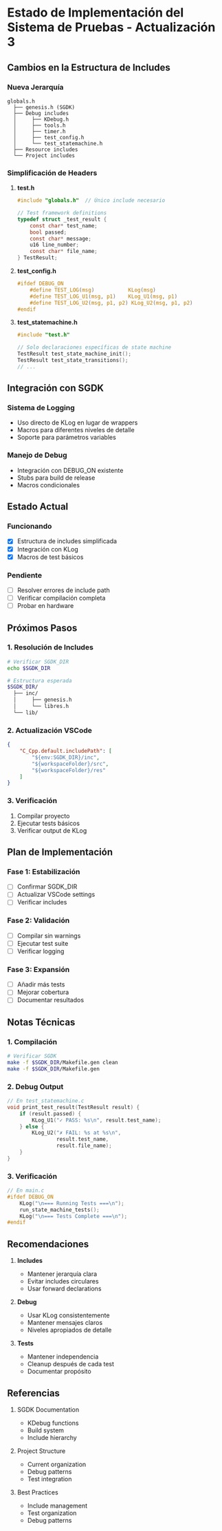 # Estado de Implementación del Sistema de Pruebas - Actualización 3

## Cambios en la Estructura de Includes

### Nueva Jerarquía
```
globals.h
  ├── genesis.h (SGDK)
  ├── Debug includes
  │     ├── KDebug.h
  │     ├── tools.h
  │     ├── timer.h
  │     ├── test_config.h
  │     └── test_statemachine.h
  ├── Resource includes
  └── Project includes
```

### Simplificación de Headers
1. **test.h**
   ```c
   #include "globals.h"  // Único include necesario
   
   // Test framework definitions
   typedef struct _test_result {
       const char* test_name;
       bool passed;
       const char* message;
       u16 line_number;
       const char* file_name;
   } TestResult;
   ```

2. **test_config.h**
   ```c
   #ifdef DEBUG_ON
       #define TEST_LOG(msg)           KLog(msg)
       #define TEST_LOG_U1(msg, p1)    KLog_U1(msg, p1)
       #define TEST_LOG_U2(msg, p1, p2) KLog_U2(msg, p1, p2)
   #endif
   ```

3. **test_statemachine.h**
   ```c
   #include "test.h"
   
   // Solo declaraciones específicas de state machine
   TestResult test_state_machine_init();
   TestResult test_state_transitions();
   // ...
   ```

## Integración con SGDK

### Sistema de Logging
- Uso directo de KLog en lugar de wrappers
- Macros para diferentes niveles de detalle
- Soporte para parámetros variables

### Manejo de Debug
- Integración con DEBUG_ON existente
- Stubs para build de release
- Macros condicionales

## Estado Actual

### Funcionando
- [x] Estructura de includes simplificada
- [x] Integración con KLog
- [x] Macros de test básicos

### Pendiente
- [ ] Resolver errores de include path
- [ ] Verificar compilación completa
- [ ] Probar en hardware

## Próximos Pasos

### 1. Resolución de Includes
```bash
# Verificar SGDK_DIR
echo $SGDK_DIR

# Estructura esperada
$SGDK_DIR/
  ├── inc/
  │     ├── genesis.h
  │     └── libres.h
  └── lib/
```

### 2. Actualización VSCode
```json
{
    "C_Cpp.default.includePath": [
        "${env:SGDK_DIR}/inc",
        "${workspaceFolder}/src",
        "${workspaceFolder}/res"
    ]
}
```

### 3. Verificación
1. Compilar proyecto
2. Ejecutar tests básicos
3. Verificar output de KLog

## Plan de Implementación

### Fase 1: Estabilización
- [ ] Confirmar SGDK_DIR
- [ ] Actualizar VSCode settings
- [ ] Verificar includes

### Fase 2: Validación
- [ ] Compilar sin warnings
- [ ] Ejecutar test suite
- [ ] Verificar logging

### Fase 3: Expansión
- [ ] Añadir más tests
- [ ] Mejorar cobertura
- [ ] Documentar resultados

## Notas Técnicas

### 1. Compilación
```bash
# Verificar SGDK
make -f $SGDK_DIR/Makefile.gen clean
make -f $SGDK_DIR/Makefile.gen
```

### 2. Debug Output
```c
// En test_statemachine.c
void print_test_result(TestResult result) {
    if (result.passed) {
        KLog_U1("✓ PASS: %s\n", result.test_name);
    } else {
        KLog_U2("✗ FAIL: %s at %s\n", 
                result.test_name, 
                result.file_name);
    }
}
```

### 3. Verificación
```c
// En main.c
#ifdef DEBUG_ON
    KLog("\n=== Running Tests ===\n");
    run_state_machine_tests();
    KLog("\n=== Tests Complete ===\n");
#endif
```

## Recomendaciones

1. **Includes**
   - Mantener jerarquía clara
   - Evitar includes circulares
   - Usar forward declarations

2. **Debug**
   - Usar KLog consistentemente
   - Mantener mensajes claros
   - Niveles apropiados de detalle

3. **Tests**
   - Mantener independencia
   - Cleanup después de cada test
   - Documentar propósito

## Referencias

1. SGDK Documentation
   - KDebug functions
   - Build system
   - Include hierarchy

2. Project Structure
   - Current organization
   - Debug patterns
   - Test integration

3. Best Practices
   - Include management
   - Test organization
   - Debug patterns